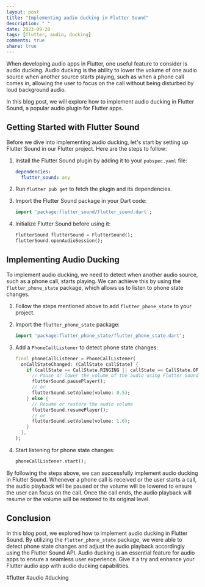 ```yaml
---
layout: post
title: "Implementing audio ducking in Flutter Sound"
description: " "
date: 2023-09-28
tags: [flutter, audio, ducking]
comments: true
share: true
---
```


When developing audio apps in Flutter, one useful feature to consider is audio ducking. Audio ducking is the ability to lower the volume of one audio source when another source starts playing, such as when a phone call comes in, allowing the user to focus on the call without being disturbed by loud background audio.

In this blog post, we will explore how to implement audio ducking in Flutter Sound, a popular audio plugin for Flutter apps.

## Getting Started with Flutter Sound

Before we dive into implementing audio ducking, let's start by setting up Flutter Sound in our Flutter project. Here are the steps to follow:

1. Install the Flutter Sound plugin by adding it to your `pubspec.yaml` file:

   ```yaml
   dependencies:
     flutter_sound: any
   ```

2. Run `flutter pub get` to fetch the plugin and its dependencies.

3. Import the Flutter Sound package in your Dart code:

   ```dart
   import 'package:flutter_sound/flutter_sound.dart';
   ```

4. Initialize Flutter Sound before using it:

   ```dart
   FlutterSound flutterSound = FlutterSound();
   flutterSound.openAudioSession();
   ```

## Implementing Audio Ducking

To implement audio ducking, we need to detect when another audio source, such as a phone call, starts playing. We can achieve this by using the `flutter_phone_state` package, which allows us to listen to phone state changes.

1. Follow the steps mentioned above to add `flutter_phone_state` to your project.

2. Import the `flutter_phone_state` package:

   ```dart
   import 'package:flutter_phone_state/flutter_phone_state.dart';
   ```

3. Add a `PhoneCallListener` to detect phone state changes:

   ```dart
   final phoneCallListener = PhoneCallListener(
     onCallStateChanged: (CallState callState) {
       if (callState == CallState.RINGING || callState == CallState.OFFHOOK) {
         // Pause or lower the volume of the audio using Flutter Sound API
         flutterSound.pausePlayer();
         // or
         flutterSound.setVolume(volume: 0.5);
       } else {
         // Resume or restore the audio volume
         flutterSound.resumePlayer();
         // or
         flutterSound.setVolume(volume: 1.0);
       }
     },
   );
   ```

4. Start listening for phone state changes:

   ```dart
   phoneCallListener.start();
   ```

By following the steps above, we can successfully implement audio ducking in Flutter Sound. Whenever a phone call is received or the user starts a call, the audio playback will be paused or the volume will be lowered to ensure the user can focus on the call. Once the call ends, the audio playback will resume or the volume will be restored to its original level.

## Conclusion

In this blog post, we explored how to implement audio ducking in Flutter Sound. By utilizing the `flutter_phone_state` package, we were able to detect phone state changes and adjust the audio playback accordingly using the Flutter Sound API. Audio ducking is an essential feature for audio apps to ensure a seamless user experience. Give it a try and enhance your Flutter audio app with audio ducking capabilities.

#flutter #audio #ducking